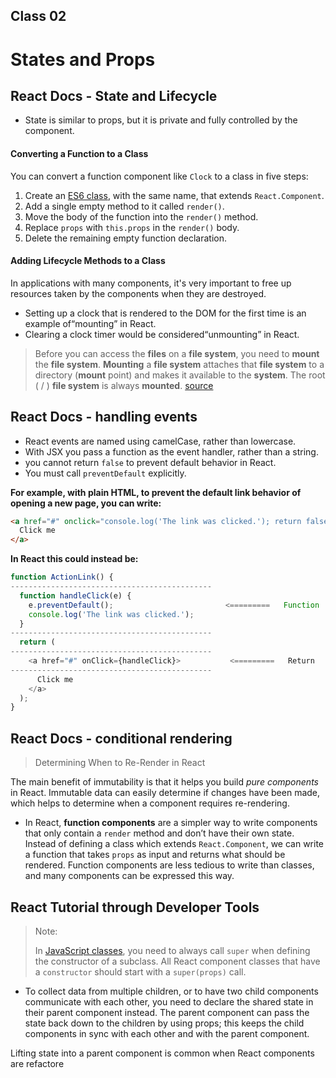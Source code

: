 ## Class 02



# States and Props

## React Docs - State and Lifecycle

+ State is similar to props, but it is private and fully controlled by the component.

#### Converting a Function to a Class

You can convert a function component like `Clock` to a class in five steps:

1. Create an [ES6 class](https://developer.mozilla.org/en/docs/Web/JavaScript/Reference/Classes), with the same name, that extends `React.Component`.
2. Add a single empty method to it called `render()`.
3. Move the body of the function into the `render()` method.
4. Replace `props` with `this.props` in the `render()` body.
5. Delete the remaining empty function declaration.

#### Adding Lifecycle Methods to a Class

In applications with many components, it's very important to free up resources taken by the components when they are destroyed.

+ Setting up a clock that is rendered to the DOM for the first time is an example of“mounting” in React.
+ Clearing a clock timer would be considered“unmounting” in React.

> Before you can access the **files** on a **file system**, you need to **mount** the **file system**. **Mounting** a **file system** attaches that **file system** to a directory (**mount** point) and makes it available to the **system**. The root ( / ) **file system** is always **mounted**. [source](https://www.google.com/search?q=mounting+and+unmounting+file+system+in+unix&rlz=1C1CHBD_enUS773US773&oq=mounting+and+unmounting+&aqs=chrome.0.0l3j69i57j0l3j0i390l2.4850j1j7&sourceid=chrome&ie=UTF-8)


## React Docs - handling events

+ React events are named using camelCase, rather than lowercase.
+ With JSX you pass a function as the event handler, rather than a string.
+ you cannot return `false` to prevent default behavior in React.
+ You must call `preventDefault` explicitly.

**For example, with plain HTML, to prevent the default link behavior of opening a new page, you can write:**

````html
<a href="#" onclick="console.log('The link was clicked.'); return false">
  Click me
</a>
````

**In React this could instead be:**

````javascript
function ActionLink() {
---------------------------------------------
  function handleClick(e) {
    e.preventDefault();                         <=========   Function
    console.log('The link was clicked.');
  }
---------------------------------------------
  return (
---------------------------------------------
    <a href="#" onClick={handleClick}>           <=========   Return
---------------------------------------------
      Click me
    </a>
  );
}
````

## React Docs - conditional rendering

> Determining When to Re-Render in React

The main benefit of immutability is that it helps you build *pure components* in React. Immutable data can easily determine if changes have been made, which helps to determine when a component requires re-rendering.

+ In React, **function components** are a simpler way to write components that only contain a `render` method and don’t have their own state. Instead of defining a class which extends `React.Component`, we can write a function that takes `props` as input and returns what should be rendered. Function components are less tedious to write than classes, and many components can be expressed this way.

## React Tutorial through Developer Tools

> Note:
>
> In [JavaScript classes](https://developer.mozilla.org/en-US/docs/Web/JavaScript/Reference/Classes), you need to always call `super` when defining the constructor of a subclass. All React component classes that have a `constructor` should start with a `super(props)` call.

+ To collect data from multiple children, or to have two child components communicate with each other, you need to declare the shared state in their parent component instead. The parent component can pass the state back down to the children by using props; this keeps the child components in sync with each other and with the parent component.

Lifting state into a parent component is common when React components are refactore
